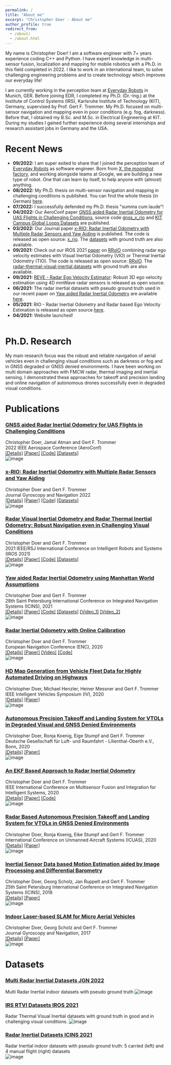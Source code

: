 ```yaml
---
permalink: /
title: "About me"
excerpt: "Christopher Doer - About me"
author_profile: true
redirect_from: 
  - /about/
  - /about.html
---
```


My name is Christopher Doer! I am a software engineer with 7+ years experience coding C++ and Python. 
I have expert knowledge in multi-sensor fusion, localization  and mapping for mobile robotics with a Ph.D. in this field completed in 2022.
I like to work in an international team, to solve challenging engineering problems and to create technology which improves our everyday life!

I am currently working in the perception team at [Everyday Robots](https://everydayrobots.com/) in Munich, GER.
Before joining EDR, I completed my Ph.D. (Dr.-Ing.) at the Institute of Control Systems (IRS), Karlsruhe Institute of Technology (KIT), Germany, supervised by Prof. Gert F. Trommer. 
My Ph.D. focused on multi-sensor navigation and mapping even in poor conditions (e.g. fog, darkness).
Before that, I obtained my B.Sc. and M.Sc. in Electrical Engineering at KIT.
During my studies I gained further experience doing several internships and research assistant jobs in Germany and the USA.

# Recent News
- **09/2022:** I am super exited to share that I joined the perception team of [Everyday Robots](https://everydayrobots.com/) as software engineer. Born from [X, the moonshot factory](https://x.company/), and working alongside teams at Google, we  are building a new type of robot. One that can learn by itself, to help anyone with (almost) anything.
- **08/2022:** My Ph.D. thesis on multi-sensor navigation and mapping in challenging conditions is published. You can find the whole thesis (in German) [here](https://publikationen.bibliothek.kit.edu/1000149462).
- **07/2022:** I successfully defended my Ph.D. thesis "summa cum laude"!
- **04/2022:** Our AeroConf paper [GNSS aided Radar Inertial Odometry for UAS Flights in Challenging Conditions](../_publications/2022_02_Aeroconf2022.md), source code [gnss_x_rio](https://github.com/christopherdoer/rio/tree/main/gnss_x_rio) and [KIT Campus Global Loops Datasets](../_datasets/kit_campus_global_loops_aeroconf2022.md) are published.
- **03/2022:** Our Journal paper [x-RIO: Radar Inertial Odometry with Multiple Radar Sensors and Yaw Aiding](../_publications/2022_02_JGN2022.md) is published. The code is released as open source: [x_rio](https://github.com/christopherdoer/rio/tree/main/x_rio). The [datasets](../_datasets/multi_radar_inertial_datasets_JGN2022.md) with ground truth are also available.
- **09/2021:** Check out our IROS 2021 [paper](../_publications/2021_09_IROS2021.md) on [RRxIO](https://github.com/christopherdoer/rrxio) combining radar ego velocity estimates with Visual Inertial Odometry (VIO) or Thermal Inertial Odometry (TIO). The code is released as open source: [RRxIO](https://github.com/christopherdoer/rrxio). The [radar-thermal-visual-inertial datasets](../_datasets/irs_rtvi_datasets_iros2021.md) with ground truth are also available.
- **09/2021:** [REVE - Radar Ego Velocity Estimator](https://github.com/christopherdoer/reve): Robust 3D ego velocity estimation using 4D mmWave radar sensors is released as open source.
- **06/2021:** The radar inertial datasets with pseudo ground truth used in our recent paper on [Yaw aided Radar Inertial Odometry](../_publications/2021_05_ICINS2021.md) are available [here](../_datasets/icins_2021_radar_inertial_odometry.md).
- **05/2021:** RIO - Radar Inertial Odometry and Radar based Ego Velocity Estimation is released as open source [here](https://github.com/christopherdoer/rio).
- **04/2021:** Website launched!
<br/><br/>  
 
# Ph.D. Research
My main research focus was the robust and reliable navigation of aerial vehicles even in challenging visual conditions such as darkness or fog and in GNSS degraded or GNSS denied environments.
I have been working on multi domain approaches with FMCW radar, thermal imaging and inertial sensing. 
I demonstrated these approaches for takeoff and precision landing and online navigation of autonomous drones successfully even in degraded visual conditions.  
   
# Publications 
### [GNSS aided Radar Inertial Odometry for UAS Flights in Challenging Conditions ](../_publications/2022_02_Aeroconf2022.md)  
Christopher Doer, Jamal Atman and Gert F. Trommer   
2022 IEEE Aerospace Conference (AeroConf)   
[[Details]](../_publications/2022_02_Aeroconf2022.md) 
[[Paper]](https://ieeexplore.ieee.org/document/9843326)
[[Code]](https://github.com/christopherdoer/rio)
[[Datasets]](../_datasets/kit_campus_global_loops_aeroconf2022.md)   
![image](../images/publications/teaser_aeroconf2022.jpg) 

### [x-RIO: Radar Inertial Odometry with Multiple Radar Sensors and Yaw Aiding](../_publications/2022_02_JGN2022.md)  
Christopher Doer and Gert F. Trommer   
Journal Gyroscopy and Navigation 2022    
[[Details]](../_publications/2022_02_JGN2022.md) 
[[Paper]](https://link.springer.com/article/10.1134/S2075108721040039)
[[Code]](https://github.com/christopherdoer/rio/tree/main/x_rio)
[[Datasets]](../_datasets/multi_radar_inertial_datasets_JGN2022.md)  
![image](../images/publications/teaser_jgn2022.jpg) 

### [Radar Visual Inertial Odometry and Radar Thermal Inertial Odometry: Robust Navigation even in Challenging Visual Conditions](../_publications/2021_09_IROS2021.md)  
Christopher Doer and Gert F. Trommer   
2021 IEEE/RSJ International Conference on Intelligent Robots and Systems (IROS 2021)   
[[Details]](../_publications/2021_09_IROS2021.md) 
[[Paper]](https://ieeexplore.ieee.org/document/9636799)
[[Code]](https://github.com/christopherdoer/rrxio)
[[Datasets]](../_datasets/irs_rtvi_datasets_iros2021.md)   
![image](../images/publications/teaser_iros2021.jpg) 

### [Yaw aided Radar Inertial Odometry using Manhattan World Assumptions](../_publications/2021_05_ICINS2021.md)  
Christopher Doer and Gert F. Trommer   
28th Saint Petersburg International Conference on Integrated Navigation Systems (ICINS), 2021     
[[Details]](../_publications/2021_05_ICINS2021.md) 
[[Paper]](https://ieeexplore.ieee.org/document/9470842)
[[Code]](https://github.com/christopherdoer/rio)
[[Datasets]](../_datasets/icins_2021_radar_inertial_odometry.md)
[[Video_1]](https://www.youtube.com/watch?v=EIcBMo1sM_g) 
[[Video_2]](https://www.youtube.com/watch?v=KhWPqMC6gSE)   
![image](../images/publications/teaaser_icins2021_3.jpg) 


### [Radar Inertial Odometry with Online Calibration](../_publications/2020_10_ENC2020.md)  
Christopher Doer and Gert F. Trommer   
European Navigation Conference (ENC), 2020   
[[Details]](../_publications/2020_10_ENC2020.md) 
[[Paper]](https://ieeexplore.ieee.org/document/9317343) 
[[Video]](https://www.youtube.com/watch?v=8DofG1iXHAE)
[[Code]](https://github.com/christopherdoer/rio)   
![image](../images/publications/teaser_enc2020_2.jpg) 

### [HD Map Generation from Vehicle Fleet Data for Highly Automated Driving on Highways](../_publications/2020_11_IV2020.md)   
Christopher Doer, Michael Henzler, Heiner Messner and Gert F. Trommer   
IEEE Intelligent Vehicles Symposium (IV), 2020   
[[Details]](../_publications/2020_11_IV2020.md)
[[Paper]](https://ieeexplore.ieee.org/document/9304781)    
![image](../images/publications/teaser_iv2020.jpg) 

### [Autonomous Precision Takeoff and Landing System for VTOLs in Degraded Visual and GNSS Denied Environments](../_publications/2020_09_DLRK2020.md)   
Christopher Doer, Ronja Koenig, Eige Stumpf and Gert F. Trommer      
Deutsche Gesellschaft für Luft- und Raumfahrt - Lilienthal-Oberth e.V., Bonn, 2020   
[[Details]](../_publications/2020_09_DLRK2020.md)
[[Paper]](https://www.dglr.de/publikationen/2020/530121.pdf)     
![image](../images/publications/teaser_dlrk2020.jpg) 

### [An EKF Based Approach to Radar Inertial Odometry](../_publications/2020_09_MFI2020.md)   
Christopher Doer and Gert F. Trommer   
IEEE International Conference on Multisensor Fusion and Integration for Intelligent Systems, 2020   
[[Details]](../_publications/2020_09_MFI2020.md) 
[[Paper]](https://ieeexplore.ieee.org/document/9235254)
[[Code]](https://github.com/christopherdoer/rio)    
![image](../images/publications/teaser_mfi2020.jpg) 

### [Radar Based Autonomous Precision Takeoff and Landing System for VTOLs in GNSS Denied Environments](../_publications/2020_09_ICUAS2020.md)   
Christopher Doer, Ronja Koenig, Eike Stumpf and Gert F. Trommer   
International Conference on Unmanned Aircraft Systems (ICUAS), 2020   
[[Details]](../_publications/2020_09_ICUAS2020.md)
[[Paper]](https://ieeexplore.ieee.org/document/9213925)   
![image](../images/publications/teaser_icuas2020.jpg) 

### [Inertial Sensor Data based Motion Estimation aided by Image Processing and Differential Barometry](../_publications/2018_05_ICINS2018.md)
Christopher Doer, Georg Scholz, Jan Ruppelt and Gert F. Trommer   
25th Saint Petersburg International Conference on Integrated Navigation Systems (ICINS), 2018   
[[Details]](../_publications/2018_05_ICINS2018.md)
[[Paper]](https://ieeexplore.ieee.org/document/8405839)    
![image](../images/publications/teaser_icins2018.png) 

### [Indoor Laser-based SLAM for Micro Aerial Vehicles](../_publications/2017_08_JGN.md)   
Christopher Doer, Georg Scholz and Gert F. Trommer   
Journal Gyroscopy and Navigation, 2017   
[[Details]](../_publications/2017_08_JGN.md)
[[Paper]](https://link.springer.com/article/10.1134/S2075108717030038)    
![image](../images/publications/teaser_jgn2017.jpg)
 
# Datasets 
### [Multi Radar Inertial Datasets JGN 2022](../_datasets/multi_radar_inertial_datasets_JGN2022.md)   
Multi Radar Inertial indoor datasets with pseudo ground truth 
![image](../_datasets/jgn_2022_multi_radar_inertial_datasets/teaser.jpg)

### [IRS RTVI Datasets IROS 2021](../_datasets/irs_rtvi_datasets_iros2021.md)   
Radar Thermal Visual Inertial datasets with ground truth in good and in challenging visual conditions.
![image](../_datasets/irs_rtvi_datasets_iros2021/teaser.jpg)

### [Radar Inertial Datasets ICINS 2021](../_datasets/icins_2021_radar_inertial_odometry.md)   
Radar Inertial indoor datasets with pseudo ground truth: 5 carried (left) and 4 manual flight (right) datasets    
![image](../_datasets/icins_2021_radar_inertial_datasets/teaser.jpg)